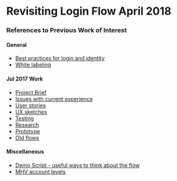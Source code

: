 # Revisiting Login Flow April 2018

### References to Previous Work of Interest

#### General
* [Best practices for login and identity]()
* [White labeling]()


#### Jul 2017 Work
* [Project Brief]()
* [Issues with current experience]()
* [User stories]()
* [UX sketches]()
* [Testing]()
* [Research](https://github.com/department-of-veterans-affairs/va.gov-team/tree/master/products/identity/login/research)
* [Prototype](https://marvelapp.com/65gj0ab)
* [Old flows](https://app.moqups.com/greg@adhocteam.us/1F6KiSM76p/view/page/ac9113dfb)


#### Miscellaneous
* [Demo Script - useful ways to think about the flow]()
* [MHV account levels]()

